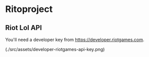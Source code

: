 # Ritoproject

## Riot Lol API

You'll need a developer key from https://developer.riotgames.com.

(./src/assets/developer-riotgames-api-key.png)
